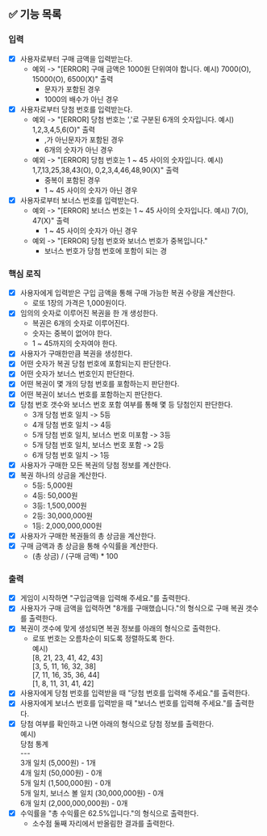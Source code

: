 ## ✅ 기능 목록

### 입력

- [x] 사용자로부터 구매 금액을 입력받는다.
    - 예외 -> "[ERROR] 구매 금액은 1000원 단위여야 합니다. 예시) 7000(O), 15000(O), 6500(X)" 출력
        - 문자가 포함된 경우
        - 1000의 배수가 아닌 경우
- [x] 사용자로부터 당첨 번호를 입력받는다.
    - 예외 -> "[ERROR] 당첨 번호는 ','로 구분된 6개의 숫자입니다. 예시) 1,2,3,4,5,6(O)" 출력
        - ,가 아닌문자가 포함된 경우
        - 6개의 숫자가 아닌 경우
    - 예외 -> "[ERROR] 당첨 번호는 1 ~ 45 사이의 숫자입니다. 예시) 1,7,13,25,38,43(O), 0,2,3,4,46,48,90(X)" 출력
        - 중복이 포함된 경우
        - 1 ~ 45 사이의 숫자가 아닌 경우
- [x] 사용자로부터 보너스 번호를 입력받는다.
    - 예외 -> "[ERROR] 보너스 번호는 1 ~ 45 사이의 숫자입니다. 예시) 7(O), 47(X)" 출력
        - 1 ~ 45 사이의 숫자가 아닌 경우
    - 예외 -> "[ERROR] 당첨 번호와 보너스 번호가 중복입니다."
        - 보너스 번호가 당첨 번호에 포함이 되는 경

### 핵심 로직

- [x] 사용자에게 입력받은 구입 금액을 통해 구매 가능한 복권 수량을 계산한다.
    - 로또 1장의 가격은 1,000원이다.
- [x] 임의의 숫자로 이루어진 복권을 한 개 생성한다.
    - 복권은 6개의 숫자로 이루어진다.
    - 숫자는 중복이 없어야 한다.
    - 1 ~ 45까지의 숫자여야 한다.
- [x] 사용자가 구매한만큼 복권을 생성한다.
- [x] 어떤 숫자가 복권 당첨 번호에 포함되는지 판단한다.
- [x] 어떤 숫자가 보너스 번호인지 판단한다.
- [x] 어떤 복권이 몇 개의 당첨 번호를 포함하는지 판단한다.
- [x] 어떤 복권이 보너스 번호를 포함하는지 판단한다.
- [x] 당첨 번호 갯수와 보너스 번호 포함 여부를 통해 몇 등 당첨인지 판단한다.
    - 3개 당첨 번호 일치 -> 5등
    - 4개 당첨 번호 일치 -> 4등
    - 5개 당첨 번호 일치, 보너스 번호 미포함 -> 3등
    - 5개 당첨 번호 일치, 보너스 번호 포함 -> 2등
    - 6개 당첨 번호 일치 -> 1등
- [x] 사용자가 구매한 모든 복권의 당첨 정보를 계산한다.
- [x] 복권 하나의 상금을 계산한다.
    - 5등: 5,000원
    - 4등: 50,000원
    - 3등: 1,500,000원
    - 2등: 30,000,000원
    - 1등: 2,000,000,000원
- [x] 사용자가 구매한 복권들의 총 상금을 계산한다.
- [x] 구매 금액과 총 상금을 통해 수익률을 계산한다.
    - (총 상금) / (구매 금액) * 100

### 출력

- [x] 게임이 시작하면 "구입금액을 입력해 주세요."를 출력한다.
- [x] 사용자가 구매 금액을 입력하면 "8개를 구매했습니다."의 형식으로 구매 복권 갯수를 출력한다.
- [x] 복권이 갯수에 맞게 생성되면 복권 정보를 아래의 형식으로 출력한다.
    - 로또 번호는 오름차순이 되도록 정렬하도록 한다.</br>
      예시)</br>
      [8, 21, 23, 41, 42, 43]</br>
      [3, 5, 11, 16, 32, 38]</br>
      [7, 11, 16, 35, 36, 44]</br>
      [1, 8, 11, 31, 41, 42]
- [x] 사용자에게 당첨 번호를 입력받을 때 "당첨 번호를 입력해 주세요."를 출력한다.
- [x] 사용자에게 보너스 번호를 입력받을 때 "보너스 번호를 입력해 주세요."를 출력한다.
- [x] 당첨 여부를 확인하고 나면 아래의 형식으로 당첨 정보를 출력한다.</br>
  예시)</br>
  당첨 통계</br>
  ---</br>
  3개 일치 (5,000원) - 1개</br>
  4개 일치 (50,000원) - 0개</br>
  5개 일치 (1,500,000원) - 0개</br>
  5개 일치, 보너스 볼 일치 (30,000,000원) - 0개</br>
  6개 일치 (2,000,000,000원) - 0개
- [x] 수익률을 "총 수익률은 62.5%입니다."의 형식으로 출력한다.
    - 소수점 둘째 자리에서 반올림한 결과를 출력한다.